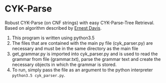 # CYK-Parse
Robust CYK-Parse (on CNF strings) with easy CYK-Parse-Tree Retrieval.
Based on algorithm described by [Ernest Davis](https://cs.nyu.edu/faculty/davise/ai/).

1. This program is written using python3.5
2. The files that are contained with the main py file (cyk_parser.py) are necessary and must be in the same directory as the main file
3. get_grammar.py is imported into cyk_parser.py and is used to read the grammar from file (grammar.txt), parse the grammar text and create the necessary objects
in which the grammar is stored.
4. To run, simply pass the file as an argument to the python interpreter `python3.5 cyk_parser.py`.

